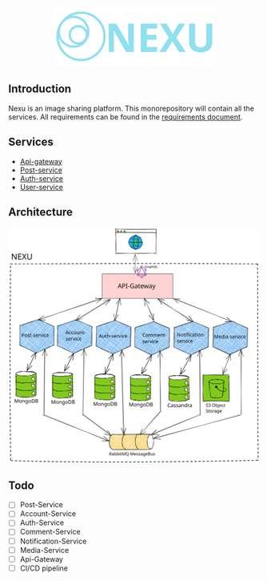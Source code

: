 <p align="center" style="text-align: center">
  <img src="./docs/nexu_logo_with_name.svg" width="320" alt="Architect Logo" /></a>
</p>

## Introduction
Nexu is an image sharing platform. This monorepository will contain all the services. All requirements can be found in the [requirements document](./docs/Project%20Requirements.pdf).

## Services

- [Api-gateway](./api-gateway/)
- [Post-service](./post-service/)
- [Auth-service](./auth-service/)
- [User-service](./user-service/)

## Architecture

!['Nexu architecture diagram (⌐■_■)'](./docs/Nexu%20architecture.svg)

## Todo

- [ ] Post-Service
- [ ] Account-Service
- [ ] Auth-Service
- [ ] Comment-Service
- [ ] Notification-Service
- [ ] Media-Service
- [ ] Api-Gateway
- [ ] CI/CD pipeline
